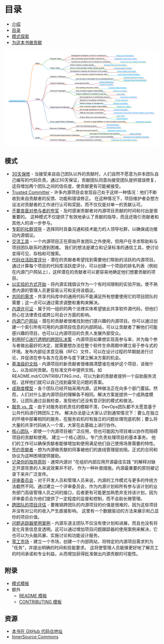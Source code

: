 # 目录

* [介绍](introduction.md)
* [目录](toc.md)
* [模式探索](explore-patterns.md)
* [为这本书做贡献](contribute.md)

![内源模式脑图](../../pattern-categorization/innersource-program-mind-map.png)

## 模式 <a href="#p" id="p"></a>

* [30天保修](p/30-day-warranty-foo.md) - 当接受来自自己团队以外的贡献时，人们自然不愿意为非本团队自己编写的代码负责。通过30天保证，贡献团队同意向接受团队提供错误修复，这将增加两个团队之间的信任度，使贡献更有可能被接受。
* [Trusted Committer](../../translation/zh/patterns/trusted-committer.md) - 许多内源项目会发现自己处于这样一种情况：他们不断收到来自贡献者的反馈、功能和错误修正。 在这种情况下，项目维护者会想方设法对贡献者的工作进行认可和奖励，而不仅仅是对单一的贡献认可。
* [不要吝啬对参与者的夸奖](../../translation/zh/patterns/praise-participants.md) - 及时感谢贡献者对内源项目贡献的时间和付出是很重要的。 这种模式不仅提供了有效地承认了贡献的指导，而且还吸引贡献者和其他人的进一步参与。
* [专职的社群领导](../../translation/zh/patterns/dedicated-community-leader.md) - 选择同时具备沟通和技术能力的人领导社群，以确保成功推动内源倡议。
* [交流工具](../../translation/zh/patterns/communication-tooling.md) - 一个内源项目正在原始开发团队之外使用，但用户在寻求帮助和与项目团队联系时遇到困难。 我们的想法是建立和记录标准的通信工具，使讨论变得可见、存档和可搜索。
* [代码仓活跃度评分](../../translation/zh/patterns/repository-activity-score.md) - 潜在的贡献者希望找到需要他们帮助的活跃的内源项目。通过计算每个项目的代码库活跃度评分，可以创建一个项目的排名列表（例如在内源门户网站上），这样潜在的贡献者可以更容易地确定他们想要贡献的项目。
* [以实验的方式开始](../../translation/zh/patterns/start-as-experiment.md) - 将内源实践倡议作为一个有时间限制的实验开始，使不熟悉内源的管理人员更容易认可和支持该倡议。
* [共同的需求](../../translation/zh/patterns/common-requirements.md) - 共享代码库中的通用代码不能满足所有想要使用它的项目团队的需要；这一点可以通过需求调整和重构来解决。
* [内源许可证](../../translation/zh/patterns/innersource-license.md) - 属于同一组织的两个法律实体希望彼此共享软件源代码，但他们担心在法律责任或跨公司会计方面的影响。
* [内源门户网站](../../translation/zh/patterns/innersource-portal.md) - 潜在的贡献者很难找到他们感兴趣的内源项目。你可以通过创建一个索引所有可用的内源项目信息的内部网站，可以让贡献者了解他们可能感兴趣的项目，也可以让内源项目的负责人发展外部受众。
* [利用RFC进行透明的跨团队决策](../../translation/zh/patterns/transparent-cross-team-decision-making-using-rfcs.md) - 内源项目如果想实现高参与率，并为每个参与者做出最好的决定，就需要想办法在整个软件生命周期中建立易于参与式的环境。发布内部征求意见稿（RFC）文件，可以在设计过程的早期就进行讨论，并促进在参与各方在高参与度下建立解决方案的机会。
* [基准级的文档](../../translation/zh/patterns/base-documentation.md) - 内源项目的新贡献者很难搞清楚谁在维护这个项目，该做什么，以及如何贡献。在标准文件中提供文档，如README.md/CONTRIBUTING.md，可以为新的贡献者提供一个自助服务流程，这样他们就可以自己找到最常见问题的答案。
* [成熟度模型](../../translation/zh/patterns/maturity-model.md) - 各个团队已经开始采用内源。这种做法正在向多个部门蔓延。然而，人们对什么是内源项目的理解各不相同。解决方案是提供一个成熟度模型，让团队通过自我检查，发现他们还没有意识到的模式和做法。
* [服务 vs. 库](../../translation/zh/patterns/service-vs-library.md) - 由于对服务宕机责任的模糊不清，DevOps团队都不太愿意基于公共代码进行跨团队工作。 解决办法是让大家认识到通常情况下：要么在独立的环境中部署相同的服务，在服务宕机时有独立的问题处理兜底机制；要么将大量的共享代码纳入一个库，大家在此基础上进行协作。
* [核心团队](../../translation/zh/patterns/core-team.md) - 即使一个内源项目被广泛应用，但也可能因为项目难以协作而阻碍项目的贡献和使用。 建立一个核心团队，专门负责处理项目的基本事务。 他们的工作可以确保贡献者能够增加和使用满足他们自己使用场景需要的特性。
* [签约贡献者](../../translation/zh/patterns/contracted-contributor.md) - 想为内源做贡献的同事被他们的直线管理层劝阻。正式的合同和协议为这种困境提供援助。
* [记录你的指导原则](../../translation/zh/patterns/document-your-guiding-principles.md) - 通常内源对 "在组织内部应用开源最佳实践 "的解释对缺乏开源背景的人来说效果并不好。 作为一种补救措施，内源最重要的原则被记录下来并广泛宣传。
* [评审委员会](../../translation/zh/patterns/review-committee.md) - 对于开发人员和管理人员来说，内源的工作模式与更多的传统方法截然不同。通过建立一个评审委员会，作为内源计划和所有参与该计划的业务部门高级管理人员之间的接口，后者更有可能更加熟悉并支持该计划，因为评审委员会为他们提供了一定程度的监督和控制，而不会助长微管理。
* [跨团队的项目评估](../../translation/zh/patterns/crossteam-project-valuation.md) - 要推销跨团队的内源项目的价值是很难的，因为这些项目并没有对公司的收入产生直接影响。 这里有一个数据驱动的方法来展示和凸显你的项目价值。
* [问题追踪器使用案例](../../translation/zh/patterns/issue-tracker.md) - 内源东道主团队不仅没有使计划和进展，而且也没有将变化背景信息变透明。这可以通过增加项目问题跟踪器的使用案例来解决，它也可以为头脑风暴、实施讨论和功能设计服务。
* [零工市场](../../translation/zh/patterns/gig-marketplace.md) - 建立一个市场，创建一个内部网站，将特定的内源项目需求列为 "任务"，并提出明确的时间和技能要求。 这将使管理人员能够更好地了解员工的时间承诺和专业利益，从而增加获得批准做出内源贡献的可能性。

## 附录

* [模式模板](../../meta/pattern-template.md)
* 额外
  * [README 模板](../../translation/zh/templates/README-template.md)
  * [CONTRIBUTING 模板](../../translation/zh/templates/CONTRIBUTING-template.md)

## 资源

* [本书在 GitHub 代码仓地址](https://github.com/InnerSourceCommons/InnerSourcePatterns)
* [InnerSource Commons](http://innersourcecommons.org)
